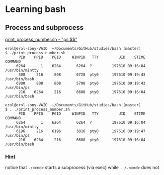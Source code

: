 # Learning bash

## Process and subprocess
[print_process_number.sh - "ps $$"](./print_process_number.sh)

```
erol@erol-sony-VAIO  ~/Documents/GitHub/studies/bash (master)
$ ./print_process_number.sh
      PID    PPID    PGID     WINPID   TTY         UID    STIME COMMAND
     6264       1    6264       6264  ?         197610 09:16:04 /usr/bin/mintty
      808     216     808       6728  pty0      197610 09:19:43 /usr/bin/bash
     6980     808     808       5700  pty0      197610 09:19:43 /usr/bin/ps
      216    6264     216       6608  pty0      197610 09:16:04 /usr/bin/bash

erol@erol-sony-VAIO  ~/Documents/GitHub/studies/bash (master)
$ . ./print_process_number.sh
      PID    PPID    PGID     WINPID   TTY         UID    STIME COMMAND
     6264       1    6264       6264  ?         197610 09:16:04 /usr/bin/mintty
     6196     216    6196       3816  pty0      197610 09:19:47 /usr/bin/ps
      216    6264     216       6608  pty0      197610 09:16:04 /usr/bin/bash
```
### Hint 
notice that ```./<cmd>``` starts a subprocess (via exec)
while ```. /.<cmd>``` does not

